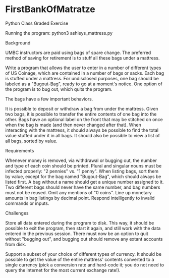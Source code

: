 # FirstBankOfMatratze
Python Class Graded Exercise

Running the program: python3 ashleys_mattress.py

Background

UMBC instructors are paid using bags of spare change.  The preferred method 
of saving for retirement is to stuff all these bags under a mattress.

Write a program that allows the user to enter in a number of different types
of US Coinage, which are contained in a number of bags or sacks.  Each bag is
stuffed under a mattress.  For undisclosed purposes, one bag should be labeled 
as a "Bugout-Bag", ready to go at a moment's notice.  One option of the program
is to bug out, which quits the program.

The bags have a few important behaviors.

It is possible to deposit or withdraw a bag from under the mattress.
Given two bags, it is possible to transfer the entire contents of one bag into 
the other.  Bags have an optional label on the front that may be stitched on 
once when the bag is made (and then never changed after that).
When interacting with the mattress, it should always be possible to find the 
total value stuffed under it in all bags.  It should also be possible to view
a list of all bags, sorted by value.

Requirements

Whenever money is removed, via withdrawal or bugging out, the number and type 
of each coin should be printed.
Plural and singular nouns must be infected properly: "2 pennies" vs. "1 penny".
When listing bags, sort them by value, except for the bag named "Bugout-Bag",
which should always be listed first.
A bag without a name should get a unique number assigned to it.  Two different
bags should never have the same number, and bag numbers must not be reused.
Omit any mentions of "0 coins".
Line up monetary amounts in bag listings by decimal point.
Respond intelligently to invalid commands or inputs.

Challenges

Store all data entered during the program to disk.  This way, it should be
possible to exit the program, then start it again, and still work with the
data entered in the previous session.  There must now be an option to quit
without "bugging out", and bugging out should remove any extant accounts 
from disk.

Support a subset of your choice of different types of currency.  It should
be possible to get the value of the entire mattress' contents converted to
a single currency (pick a conversion rate and hard-code it; you do not need
to query the internet for the most current exchange rate!).
